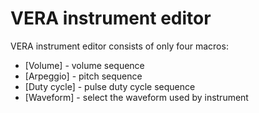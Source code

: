 # VERA instrument editor

VERA instrument editor consists of only four macros:

- [Volume] - volume sequence
- [Arpeggio] - pitch sequence
- [Duty cycle] - pulse duty cycle sequence
- [Waveform] - select the waveform used by instrument
